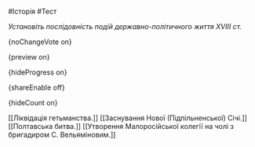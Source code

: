 #Історія #Тест

*Установіть послідовність подій державно-політичного життя XVIII ст.*

{noChangeVote on}

{preview on}

{hideProgress on}

{shareEnable off}

{hideCount on}

[[Ліквідація гетьманства.]]
[[Заснування Нової (Підпільненської) Січі.]]
[[Полтавська битва.]]
[[Утворення Малоросійської колегії на чолі з бригадиром С. Вельяміновим.]]
